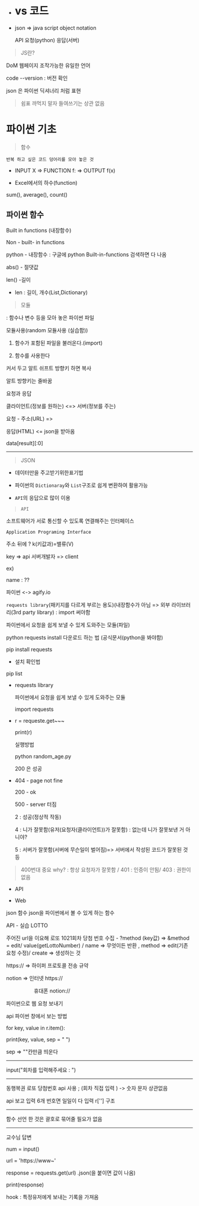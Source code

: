 - # vs 코드

- json =>  java script object notation
  
  API 요청(python) 응답(서버)

> JS란?

DoM 웹페이지 조작가능한 유일한 언어

code --version  : 버전 확인

json 은 파이썬 딕셔너리 처럼 표현  

> 쉼표 까먹지 말자 들여쓰기는 상관 없음

# 파이썬 기초

> 함수

```
반복 하고 싶은 코드 덩어리를 모아 놓은 것
```

- INPUT X => FUNCTION f: => OUTPUT f(x)

- Excel에서의 하수(function)

sum(), average(), count()

## 파이썬 함수

Built in functions (내장함수)

Non - built- in functions

python - 내장함수 : 구글에 python Built-in-functions 검색하면 다 나옴

abs() - 절댓값

len() -길이

- len : 길이, 개수(List,Dictionary)

> 모듈

: 함수나 변수 등을 모아 놓은 파이썬 파일

모듈사용(random 모듈사용 (실습함))

1. 함수가 포함된 파일을 불러온다.(import)

2. 함수를 사용한다

커서 두고 알트 쉬프트 방향키 하면 복사

알트 방향키는 줄바꿈

요청과 응답

클라이언트(정보를 원하는) <=> 서버(정보를 주는)

요청 - 주소(URL) =>

응답(HTML) <= json을 받아옴

data[result][:0]

---

> JSON

- 데이터만을 주고받기위한표기법

- 파이썬의 `Dictionaray`와  `List`구조로 쉽게 변환하여 활용가능

- `API`의 응답으로 많이 이용

> `API`

소프트웨어가 서로 통신할 수 있도록 연결해주는 인터페이스

`Application Programing Interface`

주소 뒤에 ? k(키값과)=밸류(V)

key => api 서버개발자 => client

ex)

name : ??

파이썬 <-> agify.io 

`requests library`(패키지를 다르게 부르는 용도)(내장함수가 아님 => 외부 라이브러리(3rd party library) : import 써야함

파이썬에서 요청을 쉽게 보낼 수 있게 도와주는 모듈(파일)

python requests install 다운로드 하는 법 (공식문서(python을 봐야함)

pip install requests

- 설치 확인법

pip list

- requests library
  
  파이썬에서 요청을 쉽게 보낼 수 있게 도와주는 모듈
  
  import requests

- r = requeste.get~~~
  
  print(r)
  
   실행방법
  
  python random_age.py
  
  200 은 성공

- 404 - page not fine
  
  200 - ok
  
  500 - server 터짐
  
  2 : 성공(정상적 작동)
  
  4 : 니가 잘못함(유저(요청자(클라이언트))가 잘못함) : 없는데 니가 잘못보낸 거 아니야?
  
  5 : 서버가 잘못함(서버에 무슨일이 벌어짐)=> 서버에서 작성된 코드가 잘못된 것 등

> 400번대 중요 why? : 항상 요청자가 잘못함 / 401 : 인증이 안됨/ 403 : 권한이 없음

- API

- Web



json 함수 json을 파이썬에서 볼 수 있게 하는 함수



API - 실습 LOTTO

주어진 url을 이요해 로또 1021회차 당첨 번호 수집 - ?method (key값)  => &method = edit/ value(getLottoNumber) /  name => 무엇이든 반환 , method => edit(기존 요청 수정)/ create => 생성하는 것

https:// => 하이퍼 프로토콜 전송 규약

notion => 인터넷 https://

                   휴대폰 notion://



파이썬으로 웹 요청 보내기



api 파이썬 창에서 보는 방법

for key, value in r.item():

print(key, value, sep = " ")

sep => ""칸만큼 띄운다

---

input("회차를 입력해주세요 : ")

---

동행복권 로또 당첨번호 api 사용 ; (회차 직접 입력 ) -> 숫자 문자 상관없음

api 보고 입력 6개 번호면 일일이 다 입력 r[''] 구조 

---

함수 선언 한 것은 괄호로 묶어줄 필요가 없음

---

교수님 답변

num = input()

url = 'https://www~'

response = requests.get(url)    .json(을 붙이면 값이 나옴)

print(response)



hook : 특정유저에게 보내는 기록을 가져옴
